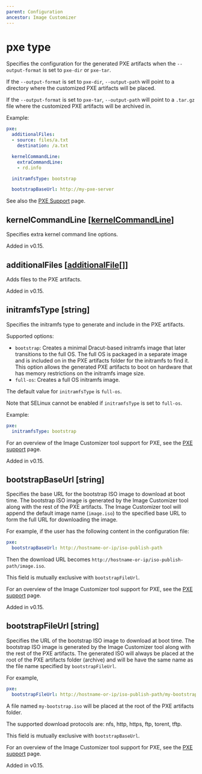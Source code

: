 ```yaml
---
parent: Configuration
ancestor: Image Customizer
---
```


# pxe type

Specifies the configuration for the generated PXE artifacts when the `--output-format`
is set to `pxe-dir` or `pxe-tar`.

If the `--output-format` is set to `pxe-dir`, `--output-path` will point to a
directory where the customized PXE artifacts will be placed.

If the `--output-format` is set to `pxe-tar`, `--output-path` will point to a
`.tar.gz` file where the customized PXE artifacts will be archived in.

Example:

```yaml
pxe:
  additionalFiles:
  - source: files/a.txt
    destination: /a.txt

  kernelCommandLine:
    extraCommandLine:
    - rd.info

  initramfsType: bootstrap

  bootstrapBaseUrl: http://my-pxe-server
```

See also the [PXE Support](../../concepts/pxe.md) page.

## kernelCommandLine [[kernelCommandLine](./kernelcommandline.md)]

Specifies extra kernel command line options.

Added in v0.15.

## additionalFiles [[additionalFile](./additionalfile.md)[]]

Adds files to the PXE artifacts.

Added in v0.15.

## initramfsType [string]

Specifies the initramfs type to generate and include in the PXE artifacts.

Supported options:

- `bootstrap`: Creates a minimal Dracut-based initramfs image that later
  transitions to the full OS. The full OS is packaged in a separate image
  and is included on in the PXE artifacts folder for the initramfs to find it.
  This option allows the generated PXE artifacts to boot on hardware that has
  memory restrictions on the initramfs image size.
- `full-os`: Creates a full OS initramfs image.

The default value for `initramfsType` is `full-os`.

Note that SELinux cannot be enabled if `initramfsType` is set to `full-os`.

Example:

```yaml
pxe:
  initramfsType: bootstrap
```

For an overview of the Image Customizer tool support for PXE, see the
[PXE support](../../concepts/pxe.md) page.

Added in v0.15.

## bootstrapBaseUrl [string]

Specifies the base URL for the bootstrap ISO image to download at boot time.
The bootstrap ISO image is generated by the Image Customizer tool along with the
rest of the PXE artifacts. The Image Customizer tool will append the
default image name (`image.iso`) to the specified base URL to form the full URL
for downloading the image.

For example, if the user has the following content in the configuration file:

```yaml
pxe:
  bootstrapBaseUrl: http://hostname-or-ip/iso-publish-path
```

Then the download URL becomes `http://hostname-or-ip/iso-publish-path/image.iso`.

This field is mutually exclusive with `bootstrapFileUrl`.

For an overview of the Image Customizer tool support for PXE, see the
[PXE support](../../concepts/pxe.md) page.

Added in v0.15.

## bootstrapFileUrl [string]

Specifies the URL of the bootstrap ISO image to download at boot time.
The bootstrap ISO image is generated by the Image Customizer tool along with the
rest of the PXE artifacts. The generated ISO will always be placed at the root
of the PXE artifacts folder (archive) and will be have the same name as the file
name specified by `bootstrapFileUrl`.

For example,

```yaml
pxe:
  bootstrapFileUrl: http://hostname-or-ip/iso-publish-path/my-bootstrap.iso
```

A file named `my-bootstrap.iso` will be placed at the root of the PXE artifacts
folder.

The supported download protocols are: nfs, http, https, ftp, torent, tftp.

This field is mutually exclusive with `bootstrapBaseUrl`.

For an overview of the Image Customizer tool support for PXE, see the
[PXE support](../../concepts/pxe.md) page.

Added in v0.15.
